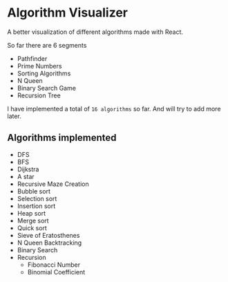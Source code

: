 
# Algorithm Visualizer

A better visualization of different algorithms made with React. 

So far there are 6 segments  
- Pathfinder
- Prime Numbers
- Sorting Algorithms
- N Queen
- Binary Search Game
- Recursion Tree


I have implemented a total of `16 algorithms` so far. And will try to add more later.  

## Algorithms implemented 

- DFS
- BFS
- Dijkstra
- A star
- Recursive Maze Creation
- Bubble sort
- Selection sort
- Insertion sort
- Heap sort
- Merge sort
- Quick sort
- Sieve of Eratosthenes
- N Queen Backtracking
- Binary Search
- Recursion
  - Fibonacci Number
  - Binomial Coefficient


